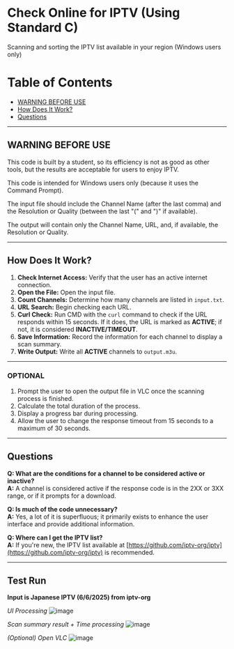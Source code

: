 # Check Online for IPTV (Using Standard C)

Scanning and sorting the IPTV list available in your region (Windows users only)

# Table of Contents
- [WARNING BEFORE USE](#warning-before-use)
- [How Does It Work?](#how-does-it-work)
- [Questions](#questions)

---

## WARNING BEFORE USE

This code is built by a student, so its efficiency is not as good as other tools, but the results are acceptable for users to enjoy IPTV.

This code is intended for Windows users only (because it uses the Command Prompt).

The input file should include the Channel Name (after the last comma) and the Resolution or Quality (between the last "(" and ")" if available).

The output will contain only the Channel Name, URL, and, if available, the Resolution or Quality.

---

## How Does It Work?

1. **Check Internet Access:** Verify that the user has an active internet connection.
2. **Open the File:** Open the input file.
3. **Count Channels:** Determine how many channels are listed in `input.txt`.
4. **URL Search:** Begin checking each URL.
5. **Curl Check:** Run CMD with the `curl` command to check if the URL responds within 15 seconds. If it does, the URL is marked as **ACTIVE**; if not, it is considered **INACTIVE/TIMEOUT**.
6. **Save Information:** Record the information for each channel to display a scan summary.
7. **Write Output:** Write all **ACTIVE** channels to `output.m3u`.

---

### OPTIONAL

1. Prompt the user to open the output file in VLC once the scanning process is finished.
2. Calculate the total duration of the process.
3. Display a progress bar during processing.
4. Allow the user to change the response timeout from 15 seconds to a maximum of 30 seconds.

---

## Questions

**Q: What are the conditions for a channel to be considered active or inactive?**  
**A:** A channel is considered active if the response code is in the 2XX or 3XX range, or if it prompts for a download.

**Q: Is much of the code unnecessary?**  
**A:** Yes, a lot of it is superfluous; it primarily exists to enhance the user interface and provide additional information.

**Q: Where can I get the IPTV list?**  
**A:** If you're new, the IPTV list available at [https://github.com/iptv-org/iptv](https://github.com/iptv-org/iptv) is recommended.

---

## Test Run
**Input is Japanese IPTV (6/6/2025) from iptv-org**

*UI Processing*
![image](https://github.com/user-attachments/assets/03086949-8bea-478f-b72e-6d4a098de755)

*Scan summary result + Time processing*
![image](https://github.com/user-attachments/assets/1819ffc1-55bb-4fa0-a2b0-338ea5ac90f5)

*(Optional) Open VLC*
![image](https://github.com/user-attachments/assets/a35145b8-f9f0-4370-b5b0-27f07ed29a71)

